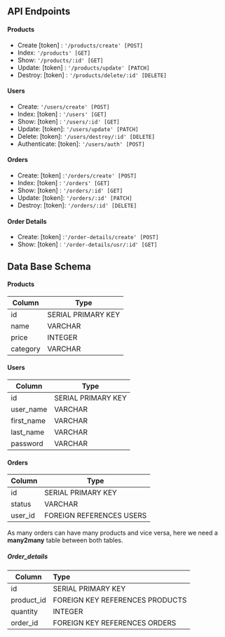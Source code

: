 ## API Endpoints
#### Products
- Create [token] : `'/products/create' [POST]`
- Index: `'/products' [GET]`
- Show: `'/products/:id' [GET]`
- Update: [token] : `'/products/update' [PATCH]`
- Destroy: [token] : `'/products/delete/:id' [DELETE]`

#### Users
- Create: `'/users/create' [POST]`
- Index: [token] : `'/users' [GET]`
- Show: [token] : `'/users/:id' [GET]`
- Update: [token]: `'/users/update' [PATCH]`
- Delete: [token]: `'/users/destroy/:id' [DELETE]`
- Authenticate: [token]: `'/users/auth' [POST]`
#### Orders
- Create: [token] :`'/orders/create' [POST]`
- Index: [token] : `'/orders' [GET]`
- Show: [token] : `'/orders/:id' [GET]`
- Update: [token]: `'/orders/:id' [PATCH]`
- Destroy: [token]: `'/orders/:id' [DELETE]`
#### Order Details
- Create: [token] :`'/order-details/create' [POST]`
- Show: [token] : `'/order-details/usr/:id' [GET]`

## Data Base Schema
#### Products

| Column        | Type               |
| --------------|--------------------|
| id            | SERIAL PRIMARY KEY |
| name          | VARCHAR            |
| price         | INTEGER            |
| category      | VARCHAR            |

#### Users

| Column         | Type               |
| ---------------|--------------------|
| id             | SERIAL PRIMARY KEY |
| user_name      | VARCHAR 
| first_name     | VARCHAR            |
| last_name      | VARCHAR            |
| password       | VARCHAR            |

#### Orders

| Column         | Type                            | 
| ---------------|---------------------------------|
| id             | SERIAL PRIMARY KEY              |
| status         | VARCHAR                         |
| user_id        | FOREIGN REFERENCES USERS        |


As many orders can have many products and vice versa,
here we need a **many2many** table between both tables. 

##### Order_details

| Column        | Type                           |
|---------------|:-------------------------------|
| id            | SERIAL PRIMARY KEY             |
| product_id    | FOREIGN KEY REFERENCES PRODUCTS|
| quantity      | INTEGER                        |
| order_id      | FOREIGN KEY REFERENCES ORDERS  |
